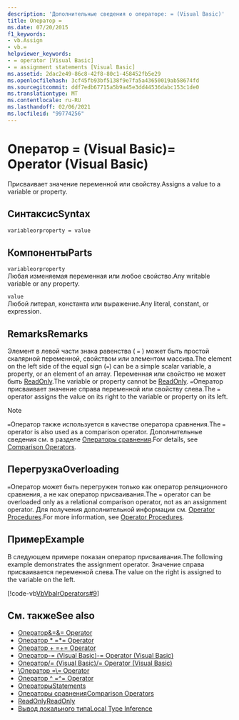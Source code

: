 ```yaml
---
description: 'Дополнительные сведения о операторе: = (Visual Basic)'
title: Оператор =
ms.date: 07/20/2015
f1_keywords:
- vb.Assign
- vb.=
helpviewer_keywords:
- = operator [Visual Basic]
- = assignment statements [Visual Basic]
ms.assetid: 2dac2e49-86c8-42f8-80c1-458452fb5e29
ms.openlocfilehash: 3cf45fb93bf5138f9e7fa5a43650019ab58674fd
ms.sourcegitcommit: ddf7edb67715a5b9a45e3dd44536dabc153c1de0
ms.translationtype: MT
ms.contentlocale: ru-RU
ms.lasthandoff: 02/06/2021
ms.locfileid: "99774256"
---
```

# <a name="-operator-visual-basic"></a><span data-ttu-id="40f10-103">Оператор = (Visual Basic)</span><span class="sxs-lookup"><span data-stu-id="40f10-103">= Operator (Visual Basic)</span></span>

<span data-ttu-id="40f10-104">Присваивает значение переменной или свойству.</span><span class="sxs-lookup"><span data-stu-id="40f10-104">Assigns a value to a variable or property.</span></span>  
  
## <a name="syntax"></a><span data-ttu-id="40f10-105">Синтаксис</span><span class="sxs-lookup"><span data-stu-id="40f10-105">Syntax</span></span>  
  
```vb  
variableorproperty = value  
```  
  
## <a name="parts"></a><span data-ttu-id="40f10-106">Компоненты</span><span class="sxs-lookup"><span data-stu-id="40f10-106">Parts</span></span>  

 `variableorproperty`  
 <span data-ttu-id="40f10-107">Любая изменяемая переменная или любое свойство.</span><span class="sxs-lookup"><span data-stu-id="40f10-107">Any writable variable or any property.</span></span>  
  
 `value`  
 <span data-ttu-id="40f10-108">Любой литерал, константа или выражение.</span><span class="sxs-lookup"><span data-stu-id="40f10-108">Any literal, constant, or expression.</span></span>  
  
## <a name="remarks"></a><span data-ttu-id="40f10-109">Remarks</span><span class="sxs-lookup"><span data-stu-id="40f10-109">Remarks</span></span>  

 <span data-ttu-id="40f10-110">Элемент в левой части знака равенства ( `=` ) может быть простой скалярной переменной, свойством или элементом массива.</span><span class="sxs-lookup"><span data-stu-id="40f10-110">The element on the left side of the equal sign (`=`) can be a simple scalar variable, a property, or an element of an array.</span></span> <span data-ttu-id="40f10-111">Переменная или свойство не может быть [ReadOnly](../modifiers/readonly.md).</span><span class="sxs-lookup"><span data-stu-id="40f10-111">The variable or property cannot be [ReadOnly](../modifiers/readonly.md).</span></span> <span data-ttu-id="40f10-112">`=`Оператор присваивает значение справа переменной или свойству слева.</span><span class="sxs-lookup"><span data-stu-id="40f10-112">The `=` operator assigns the value on its right to the variable or property on its left.</span></span>  
  
> [!NOTE]
> <span data-ttu-id="40f10-113">`=`Оператор также используется в качестве оператора сравнения.</span><span class="sxs-lookup"><span data-stu-id="40f10-113">The `=` operator is also used as a comparison operator.</span></span> <span data-ttu-id="40f10-114">Дополнительные сведения см. в разделе [Операторы сравнения](comparison-operators.md).</span><span class="sxs-lookup"><span data-stu-id="40f10-114">For details, see [Comparison Operators](comparison-operators.md).</span></span>  
  
## <a name="overloading"></a><span data-ttu-id="40f10-115">Перегрузка</span><span class="sxs-lookup"><span data-stu-id="40f10-115">Overloading</span></span>  

 <span data-ttu-id="40f10-116">`=`Оператор может быть перегружен только как оператор реляционного сравнения, а не как оператор присваивания.</span><span class="sxs-lookup"><span data-stu-id="40f10-116">The `=` operator can be overloaded only as a relational comparison operator, not as an assignment operator.</span></span> <span data-ttu-id="40f10-117">Для получения дополнительной информации см. [Operator Procedures](../../programming-guide/language-features/procedures/operator-procedures.md).</span><span class="sxs-lookup"><span data-stu-id="40f10-117">For more information, see [Operator Procedures](../../programming-guide/language-features/procedures/operator-procedures.md).</span></span>  
  
## <a name="example"></a><span data-ttu-id="40f10-118">Пример</span><span class="sxs-lookup"><span data-stu-id="40f10-118">Example</span></span>  

 <span data-ttu-id="40f10-119">В следующем примере показан оператор присваивания.</span><span class="sxs-lookup"><span data-stu-id="40f10-119">The following example demonstrates the assignment operator.</span></span> <span data-ttu-id="40f10-120">Значение справа присваивается переменной слева.</span><span class="sxs-lookup"><span data-stu-id="40f10-120">The value on the right is assigned to the variable on the left.</span></span>  
  
 [!code-vb[VbVbalrOperators#9](~/samples/snippets/visualbasic/VS_Snippets_VBCSharp/VbVbalrOperators/VB/Class1.vb#9)]  
  
## <a name="see-also"></a><span data-ttu-id="40f10-121">См. также</span><span class="sxs-lookup"><span data-stu-id="40f10-121">See also</span></span>

- [<span data-ttu-id="40f10-122"> Оператор&=</span><span class="sxs-lookup"><span data-stu-id="40f10-122">&= Operator</span></span>](and-assignment-operator.md)
- [<span data-ttu-id="40f10-123">Оператор \* =</span><span class="sxs-lookup"><span data-stu-id="40f10-123">\*= Operator</span></span>](multiplication-assignment-operator.md)
- [<span data-ttu-id="40f10-124">Оператор + =</span><span class="sxs-lookup"><span data-stu-id="40f10-124">+= Operator</span></span>](addition-assignment-operator.md)
- [<span data-ttu-id="40f10-125">Оператор-= (Visual Basic)</span><span class="sxs-lookup"><span data-stu-id="40f10-125">-= Operator (Visual Basic)</span></span>](subtraction-assignment-operator.md)
- [<span data-ttu-id="40f10-126">Оператор/= (Visual Basic)</span><span class="sxs-lookup"><span data-stu-id="40f10-126">/= Operator (Visual Basic)</span></span>](floating-point-division-assignment-operator.md)
- [<span data-ttu-id="40f10-127">\\Оператор =</span><span class="sxs-lookup"><span data-stu-id="40f10-127">\\= Operator</span></span>](integer-division-assignment-operator.md)
- [<span data-ttu-id="40f10-128">Оператор ^ =</span><span class="sxs-lookup"><span data-stu-id="40f10-128">^= Operator</span></span>](exponentiation-assignment-operator.md)
- [<span data-ttu-id="40f10-129">Операторы</span><span class="sxs-lookup"><span data-stu-id="40f10-129">Statements</span></span>](../../programming-guide/language-features/statements.md)
- [<span data-ttu-id="40f10-130">Операторы сравнения</span><span class="sxs-lookup"><span data-stu-id="40f10-130">Comparison Operators</span></span>](comparison-operators.md)
- [<span data-ttu-id="40f10-131">ReadOnly</span><span class="sxs-lookup"><span data-stu-id="40f10-131">ReadOnly</span></span>](../modifiers/readonly.md)
- [<span data-ttu-id="40f10-132">Вывод локального типа</span><span class="sxs-lookup"><span data-stu-id="40f10-132">Local Type Inference</span></span>](../../programming-guide/language-features/variables/local-type-inference.md)
